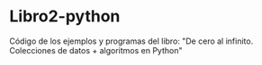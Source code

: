 # Libro2-python
Código de los ejemplos y programas del libro: "De cero al infinito. Colecciones de datos + algoritmos en Python"

